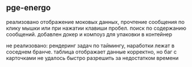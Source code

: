 
## pge-energo

реализовано отображение моковых данных, прочтение сообщения по клику мышки или при нажатии клавиши пробел. поиск по содержанию сообщений. добавлен докер и компоуз для упаковки в контейнер

не реализовано: рендеринг задач по таймингу, наработки лежат в соседнем бранче. таблица отображает данные корректно, но баг с карточками не удалось быстро разрешить за недостатком времени
